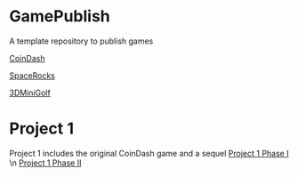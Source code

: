 # GamePublish
A template repository to publish games

[CoinDash](https://wcu-cs-cooperlab.github.io/demo-games-MichalBienias/Project1/coindash/player_scene/index.html)

[SpaceRocks](https://wcu-cs-cooperlab.github.io/demo-games-MichalBienias/spacerocks/index.html)

[3DMiniGolf](https://wcu-cs-cooperlab.github.io/demo-games-MichalBienias/3dminigolf/index.html)

# Project 1
Project 1 includes the original CoinDash game and a sequel
[Project 1 Phase I](https://wcu-cs-cooperlab.github.io/demo-games-MichalBienias/Project1/coindash/player_scene/index.html)  \n
[Project 1 Phase II](https://wcu-cs-cooperlab.github.io/demo-games-MichalBienias/Project1/coindash2/player_scene/index.html)
